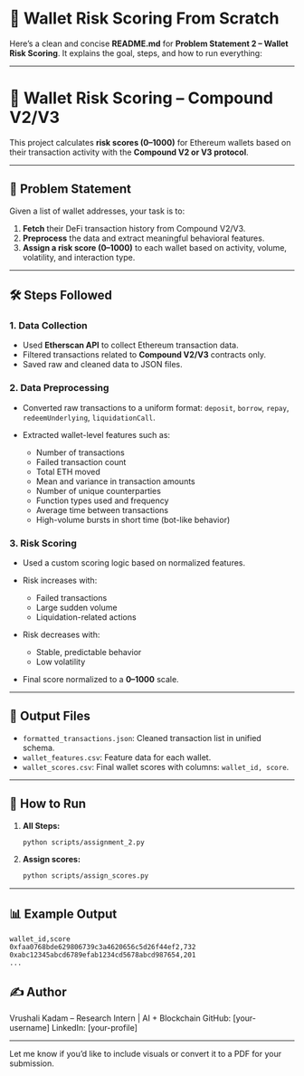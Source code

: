 #  🌟 Wallet Risk Scoring From Scratch

Here’s a clean and concise **README.md** for **Problem Statement 2 – Wallet Risk Scoring**. It explains the goal, steps, and how to run everything:

---

# 💼 Wallet Risk Scoring – Compound V2/V3

This project calculates **risk scores (0–1000)** for Ethereum wallets based on their transaction activity with the **Compound V2 or V3 protocol**.

---

## 📌 Problem Statement

Given a list of wallet addresses, your task is to:

1. **Fetch** their DeFi transaction history from Compound V2/V3.
2. **Preprocess** the data and extract meaningful behavioral features.
3. **Assign a risk score (0–1000)** to each wallet based on activity, volume, volatility, and interaction type.

---

## 🛠️ Steps Followed

### 1. **Data Collection**

* Used **Etherscan API** to collect Ethereum transaction data.
* Filtered transactions related to **Compound V2/V3** contracts only.
* Saved raw and cleaned data to JSON files.

### 2. **Data Preprocessing**

* Converted raw transactions to a uniform format: `deposit`, `borrow`, `repay`, `redeemUnderlying`, `liquidationCall`.
* Extracted wallet-level features such as:

  * Number of transactions
  * Failed transaction count
  * Total ETH moved
  * Mean and variance in transaction amounts
  * Number of unique counterparties
  * Function types used and frequency
  * Average time between transactions
  * High-volume bursts in short time (bot-like behavior)

### 3. **Risk Scoring**

* Used a custom scoring logic based on normalized features.
* Risk increases with:

  * Failed transactions
  * Large sudden volume
  * Liquidation-related actions
* Risk decreases with:

  * Stable, predictable behavior
  * Low volatility
* Final score normalized to a **0–1000** scale.

---

## 📁 Output Files

* `formatted_transactions.json`: Cleaned transaction list in unified schema.
* `wallet_features.csv`: Feature data for each wallet.
* `wallet_scores.csv`: Final wallet scores with columns: `wallet_id, score`.

---

## 🚀 How to Run


1. **All Steps:**

   ```bash
   python scripts/assignment_2.py
   ```

2. **Assign scores:**

   ```bash
   python scripts/assign_scores.py
   ```

---

## 📊 Example Output

```
wallet_id,score
0xfaa0768bde629806739c3a4620656c5d26f44ef2,732
0xabc12345abcd6789efab1234cd5678abcd987654,201
...
```


## ✍️ Author

Vrushali Kadam – Research Intern | AI + Blockchain
GitHub: \[your-username]
LinkedIn: \[your-profile]

---

Let me know if you’d like to include visuals or convert it to a PDF for your submission.
